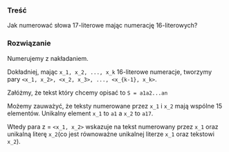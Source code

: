 ### Treść
Jak numerować słowa 17-literowe mając numerację 16-literowych?

### Rozwiązanie
Numerujemy z nakładaniem. 

Dokładniej, mając `x_1, x_2, ..., x_k` 16-literowe numeracje, tworzymy pary `<x_1, x_2>, <x_2, x_3>, ..., <x_{k-1}, x_k>`.

Załóżmy, że tekst który chcemy opisać to `S = a1a2...an`

Możemy zauważyć, że teksty numerowane przez `x_1` i `x_2` mają wspólne 15 elementów. Unikalny element `x_1` to `a1` a `x_2` to `a17`.

Wtedy para z = `<x_1, x_2>` wskazuje na tekst numerowany przez `x_1` oraz unikalną literę `x_2`(co jest równoważne unikalnej literze `x_1` oraz tekstowi `x_2`).
